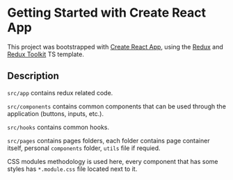 # Getting Started with Create React App

This project was bootstrapped with [Create React App](https://github.com/facebook/create-react-app), using the [Redux](https://redux.js.org/) and [Redux Toolkit](https://redux-toolkit.js.org/) TS template.

## Description

`src/app` contains redux related code.

`src/components` contains common components that can be used through the application (buttons, inputs, etc.).

`src/hooks` contains common hooks.

`src/pages` contains pages folders, each folder contains page container itself, personal `components` folder, `utils` file if requied.

CSS modules methodology is used here, every component that has some styles has `*.module.css` file located next to it.
